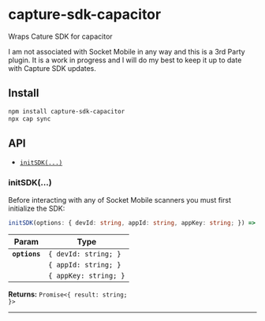 # capture-sdk-capacitor

Wraps Cature SDK for capacitor

I am not associated with Socket Mobile in any way and this is a 3rd Party plugin. It is a work in progress and I will do my best to keep it up to date with Capture SDK updates.

## Install

```bash
npm install capture-sdk-capacitor
npx cap sync
```

## API

<docgen-index>

* [`initSDK(...)`](#initSDK)

</docgen-index>

<docgen-api>
<!--Update the source file JSDoc comments and rerun docgen to update the docs below-->

### initSDK(...)

Before interacting with any of Socket Mobile scanners you must first initialize the SDK:

```typescript
initSDK(options: { devId: string, appId: string, appKey: string; }) => Promise<{ result: string; }>
```

| Param         | Type                             |
| ------------- | -------------------------------- |
| **`options`** | <code>{ devId: string; }</code>  |
|               | <code>{ appId: string; }</code>  |
|               | <code>{ appKey: string; }</code> |

**Returns:** <code>Promise&lt;{ result: string; }&gt;</code>

--------------------

</docgen-api>
